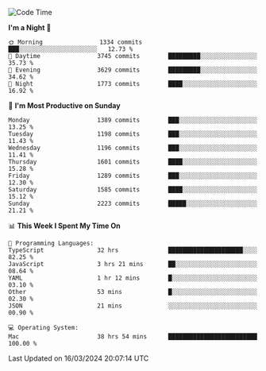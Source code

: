 <!--START_SECTION:waka-->
![Code Time](http://img.shields.io/badge/Code%20Time-3%2C783%20hrs%2028%20mins-blue)

**I'm a Night 🦉** 

```text
🌞 Morning                1334 commits        ███░░░░░░░░░░░░░░░░░░░░░░   12.73 % 
🌆 Daytime                3745 commits        █████████░░░░░░░░░░░░░░░░   35.73 % 
🌃 Evening                3629 commits        █████████░░░░░░░░░░░░░░░░   34.62 % 
🌙 Night                  1773 commits        ████░░░░░░░░░░░░░░░░░░░░░   16.92 % 
```
📅 **I'm Most Productive on Sunday** 

```text
Monday                   1389 commits        ███░░░░░░░░░░░░░░░░░░░░░░   13.25 % 
Tuesday                  1198 commits        ███░░░░░░░░░░░░░░░░░░░░░░   11.43 % 
Wednesday                1196 commits        ███░░░░░░░░░░░░░░░░░░░░░░   11.41 % 
Thursday                 1601 commits        ████░░░░░░░░░░░░░░░░░░░░░   15.28 % 
Friday                   1289 commits        ███░░░░░░░░░░░░░░░░░░░░░░   12.30 % 
Saturday                 1585 commits        ████░░░░░░░░░░░░░░░░░░░░░   15.12 % 
Sunday                   2223 commits        █████░░░░░░░░░░░░░░░░░░░░   21.21 % 
```


📊 **This Week I Spent My Time On** 

```text
💬 Programming Languages: 
TypeScript               32 hrs              █████████████████████░░░░   82.25 % 
JavaScript               3 hrs 21 mins       ██░░░░░░░░░░░░░░░░░░░░░░░   08.64 % 
YAML                     1 hr 12 mins        █░░░░░░░░░░░░░░░░░░░░░░░░   03.10 % 
Other                    53 mins             █░░░░░░░░░░░░░░░░░░░░░░░░   02.30 % 
JSON                     21 mins             ░░░░░░░░░░░░░░░░░░░░░░░░░   00.90 % 

💻 Operating System: 
Mac                      38 hrs 54 mins      █████████████████████████   100.00 % 
```


 Last Updated on 16/03/2024 20:07:14 UTC
<!--END_SECTION:waka-->
